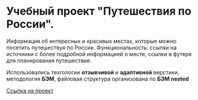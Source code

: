 # Учебный проект "Путешествия по России".

Информация об интересных и красивых местах, которые можно посетить путешествуя по России. 
Функциональность: ссылки на источники с более подробной информацией о месте, ссылки в футере для планирования путешествия.

Использовались техгологии **отзывчивой** и **адаптивной** верстики, методология **БЭМ**, файловая структура организована по **БЭМ nested**

[Ссылка на проект](https://loredo123.github.io/russian-travel/)